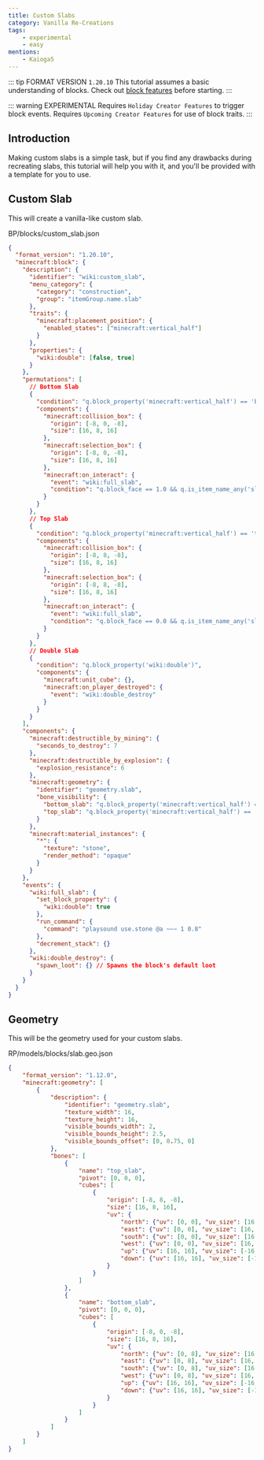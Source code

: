 ```yaml
---
title: Custom Slabs
category: Vanilla Re-Creations
tags:
    - experimental
    - easy
mentions:
    - Kaioga5
---
```


::: tip FORMAT VERSION `1.20.10`
This tutorial assumes a basic understanding of blocks.
Check out [block features](/blocks/blocks-stable) before starting.
:::

::: warning EXPERIMENTAL
Requires `Holiday Creator Features` to trigger block events.
Requires `Upcoming Creator Features` for use of block traits.
:::

## Introduction
Making custom slabs is a simple task, but if you find any drawbacks during recreating slabs, this tutorial will help you with it, and you'll be provided with a template for you to use.

## Custom Slab
This will create a vanilla-like custom slab.

<CodeHeader>BP/blocks/custom_slab.json</CodeHeader>

```json
{
  "format_version": "1.20.10",
  "minecraft:block": {
    "description": {
      "identifier": "wiki:custom_slab",
      "menu_category": {
        "category": "construction",
        "group": "itemGroup.name.slab"
      },
      "traits": {
        "minecraft:placement_position": {
          "enabled_states": ["minecraft:vertical_half"]
        }
      },
      "properties": {
        "wiki:double": [false, true]
      }
    },
    "permutations": [
      // Bottom Slab
      {
        "condition": "q.block_property('minecraft:vertical_half') == 'bottom' && !q.block_property('wiki:double')",
        "components": {
          "minecraft:collision_box": {
            "origin": [-8, 0, -8],
            "size": [16, 8, 16]
          },
          "minecraft:selection_box": {
            "origin": [-8, 0, -8],
            "size": [16, 8, 16]
          },
          "minecraft:on_interact": {
            "event": "wiki:full_slab",
            "condition": "q.block_face == 1.0 && q.is_item_name_any('slot.weapon.mainhand','wiki:custom_slab')"
          }
        }
      },
      // Top Slab
      {
        "condition": "q.block_property('minecraft:vertical_half') == 'top' && !q.block_property('wiki:double')",
        "components": {
          "minecraft:collision_box": {
            "origin": [-8, 8, -8],
            "size": [16, 8, 16]
          },
          "minecraft:selection_box": {
            "origin": [-8, 8, -8],
            "size": [16, 8, 16]
          },
          "minecraft:on_interact": {
            "event": "wiki:full_slab",
            "condition": "q.block_face == 0.0 && q.is_item_name_any('slot.weapon.mainhand','wiki:custom_slab')"
          }
        }
      },
      // Double Slab
      {
        "condition": "q.block_property('wiki:double')",
        "components": {
          "minecraft:unit_cube": {},
          "minecraft:on_player_destroyed": {
            "event": "wiki:double_destroy"
          }
        }
      }
    ],
    "components": {
      "minecraft:destructible_by_mining": {
        "seconds_to_destroy": 7
      },
      "minecraft:destructible_by_explosion": {
        "explosion_resistance": 6
      },
      "minecraft:geometry": {
        "identifier": "geometry.slab",
        "bone_visibility": {
          "bottom_slab": "q.block_property('minecraft:vertical_half') == 'bottom'",
          "top_slab": "q.block_property('minecraft:vertical_half') == 'top'"
        }
      },
      "minecraft:material_instances": {
        "*": {
          "texture": "stone",
          "render_method": "opaque"
        }
      }
    },
    "events": {
      "wiki:full_slab": {
        "set_block_property": {
          "wiki:double": true
        },
        "run_command": {
          "command": "playsound use.stone @a ~~~ 1 0.8"
        },
        "decrement_stack": {}
      },
      "wiki:double_destroy": {
        "spawn_loot": {} // Spawns the block's default loot
      }
    }
  }
}
```

## Geometry
This will be the geometry used for your custom slabs.

<Spoiler title="Geometry JSON">
  
<CodeHeader>RP/models/blocks/slab.geo.json</CodeHeader>
```json
{
	"format_version": "1.12.0",
	"minecraft:geometry": [
		{
			"description": {
				"identifier": "geometry.slab",
				"texture_width": 16,
				"texture_height": 16,
				"visible_bounds_width": 2,
				"visible_bounds_height": 2.5,
				"visible_bounds_offset": [0, 0.75, 0]
			},
			"bones": [
				{
					"name": "top_slab",
					"pivot": [0, 0, 0],
					"cubes": [
						{
							"origin": [-8, 8, -8],
							"size": [16, 8, 16],
							"uv": {
								"north": {"uv": [0, 0], "uv_size": [16, 8]},
								"east": {"uv": [0, 0], "uv_size": [16, 8]},
								"south": {"uv": [0, 0], "uv_size": [16, 8]},
								"west": {"uv": [0, 0], "uv_size": [16, 8]},
								"up": {"uv": [16, 16], "uv_size": [-16, -16]},
								"down": {"uv": [16, 16], "uv_size": [-16, -16]}
							}
						}
					]
				},
				{
					"name": "bottom_slab",
					"pivot": [0, 0, 0],
					"cubes": [
						{
							"origin": [-8, 0, -8],
							"size": [16, 8, 16],
							"uv": {
								"north": {"uv": [0, 8], "uv_size": [16, 8]},
								"east": {"uv": [0, 8], "uv_size": [16, 8]},
								"south": {"uv": [0, 8], "uv_size": [16, 8]},
								"west": {"uv": [0, 8], "uv_size": [16, 8]},
								"up": {"uv": [16, 16], "uv_size": [-16, -16]},
								"down": {"uv": [16, 16], "uv_size": [-16, -16]}
							}
						}
					]
				}
			]
		}
	]
}
```

</Spoiler>
